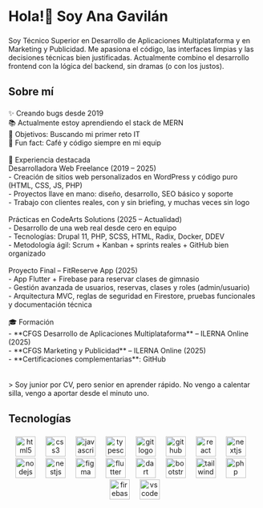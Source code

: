<h1 align="left">Hola!👋 Soy Ana Gavilán</h1>

###

<p align="left">Soy Técnico Superior en Desarrollo de Aplicaciones Multiplataforma y en Marketing y Publicidad. Me apasiona el código, las interfaces limpias y las decisiones técnicas bien justificadas. Actualmente combino el desarrollo frontend con la lógica del backend, sin dramas (o con los justos).</p>

###

<h2 align="left">Sobre mí</h2>

###

<p align="left">✨ Creando bugs desde 2019 <br>📚 Actualmente estoy aprendiendo el stack de MERN <br>🎯 Objetivos: Buscando mi primer reto IT <br>🎲 Fun fact: Café y código siempre en mi equip<br><br>🚀 Experiencia destacada<br>Desarrolladora Web Freelance (2019 – 2025)<br>- Creación de sitios web personalizados en WordPress y código puro (HTML, CSS, JS, PHP)<br>- Proyectos llave en mano: diseño, desarrollo, SEO básico y soporte<br>- Trabajo con clientes reales, con y sin briefing, y muchas veces sin logo<br><br>Prácticas en CodeArts Solutions (2025 – Actualidad)<br>- Desarrollo de una web real desde cero en equipo<br>- Tecnologías: Drupal 11, PHP, SCSS, HTML, Radix, Docker, DDEV<br>- Metodología ágil: Scrum + Kanban + sprints reales + GitHub bien organizado<br><br>Proyecto Final – FitReserve App (2025)<br>- App Flutter + Firebase para reservar clases de gimnasio<br>- Gestión avanzada de usuarios, reservas, clases y roles (admin/usuario)<br>- Arquitectura MVC, reglas de seguridad en Firestore, pruebas funcionales y documentación técnica<br><br>🎓 Formación<br>- **CFGS Desarrollo de Aplicaciones Multiplataforma** – ILERNA Online (2025)<br>- **CFGS Marketing y Publicidad** – ILERNA Online (2025)<br>- **Certificaciones complementarias**: GitHub<br><br><br>> Soy junior por CV, pero senior en aprender rápido. No vengo a calentar silla, vengo a aportar desde el minuto uno.</p>

###

<h2 align="left">Tecnologías</h2>

###

<div align="center">
  <img src="https://cdn.jsdelivr.net/gh/devicons/devicon/icons/html5/html5-original.svg" height="40" alt="html5 logo"  />
  <img width="12" />
  <img src="https://cdn.jsdelivr.net/gh/devicons/devicon/icons/css3/css3-original.svg" height="40" alt="css3 logo"  />
  <img width="12" />
  <img src="https://cdn.jsdelivr.net/gh/devicons/devicon/icons/javascript/javascript-original.svg" height="40" alt="javascript logo"  />
  <img width="12" />
  <img src="https://cdn.jsdelivr.net/gh/devicons/devicon/icons/typescript/typescript-original.svg" height="40" alt="typescript logo"  />
  <img width="12" />
  <img src="https://cdn.jsdelivr.net/gh/devicons/devicon/icons/git/git-original.svg" height="40" alt="git logo"  />
  <img width="12" />
  <img src="https://cdn.jsdelivr.net/gh/devicons/devicon/icons/github/github-original.svg" height="40" alt="github logo"  />
  <img width="12" />
  <img src="https://cdn.jsdelivr.net/gh/devicons/devicon/icons/react/react-original.svg" height="40" alt="react logo"  />
  <img width="12" />
  <img src="https://cdn.jsdelivr.net/gh/devicons/devicon/icons/nextjs/nextjs-original.svg" height="40" alt="nextjs logo"  />
  <img width="12" />
  <img src="https://cdn.jsdelivr.net/gh/devicons/devicon/icons/nodejs/nodejs-original.svg" height="40" alt="nodejs logo"  />
  <img width="12" />
  <img src="https://cdn.jsdelivr.net/gh/devicons/devicon/icons/nestjs/nestjs-original.svg" height="40" alt="nestjs logo"  />
  <img width="12" />
  <img src="https://cdn.jsdelivr.net/gh/devicons/devicon/icons/figma/figma-original.svg" height="40" alt="figma logo"  />
  <img width="12" />
  <img src="https://cdn.jsdelivr.net/gh/devicons/devicon/icons/flutter/flutter-original.svg" height="40" alt="flutter logo"  />
  <img width="12" />
  <img src="https://cdn.jsdelivr.net/gh/devicons/devicon/icons/dart/dart-original.svg" height="40" alt="dart logo"  />
  <img width="12" />
  <img src="https://cdn.jsdelivr.net/gh/devicons/devicon/icons/bootstrap/bootstrap-original.svg" height="40" alt="bootstrap logo"  />
  <img width="12" />
  <img src="https://cdn.jsdelivr.net/gh/devicons/devicon/icons/tailwindcss/tailwindcss-original-wordmark.svg" height="40" alt="tailwindcss logo"  />
  <img width="12" />
  <img src="https://cdn.jsdelivr.net/gh/devicons/devicon/icons/php/php-original.svg" height="40" alt="php logo"  />
  <img width="12" />
  <img src="https://cdn.jsdelivr.net/gh/devicons/devicon/icons/firebase/firebase-plain.svg" height="40" alt="firebase logo"  />
  <img width="12" />
  <img src="https://cdn.jsdelivr.net/gh/devicons/devicon/icons/vscode/vscode-original.svg" height="40" alt="vscode logo"  />
</div>

###
